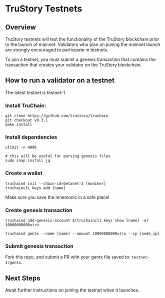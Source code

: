 # TruStory Testnets

## Overview

TruStory testnets will test the functionality of the TruStory blockchain prior to the launch of mainnet. Validators who plan on joining the mainnet launch are strongly encouraged to participate in testnets.

To join a testnet, you must submit a genesis transaction that contains the transaction that creates your validator on the TruStory blockchain.

## How to run a validator on a testnet

The latest testnet is testnet-1.

### Install TruChain:

```
git clone https://github.com/trustory/truchain
git checkout v0.3.1
make install
```

### Install dependencies

```
ulimit -n 4096

# this will be useful for parsing genesis files
sudo snap install jq
```

### Create a wallet

```
truchaind init --chain-id=betanet-2 [moniker]
truchaincli keys add [name]
```
Make sure you save the mnemonic in a safe place!

### Create genesis transaction

```
truchaind add-genesis-account $(truchaincli keys show [name] -a) 10000000000utru

truchaind gentx --name [name] --amount 10000000000utru --ip [node_ip]
```

### Submit genesis transaction

Fork this repo, and submit a PR with your gentx file saved to: `testnet-1/gentx`.

## Next Steps

Await further instructions on joining the testnet when it launches.
